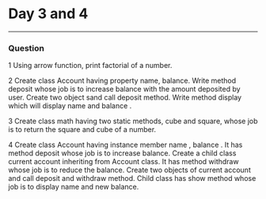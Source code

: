 # Day 3 and 4

---
 ### Question
 1 Using arrow function, print factorial of a number.
 
 2 Create class Account having property name, balance. 
   Write method deposit whose job is to increase balance with the amount deposited by user. 
   Create two object sand call deposit method. Write method display which will display name and balance .
   
3 Create class math having two static methods, cube and square, whose job is to return the square and cube of a number.

4 Create class Account having instance member name , balance .
  It has method deposit whose job is to increase balance. 
  Create a child class current account inheriting from Account class.
  It has method withdraw whose job is to  reduce the balance. 
  Create two objects of current account and call deposit and withdraw method. 
  Child class has show method whose job is to display name and new balance.
